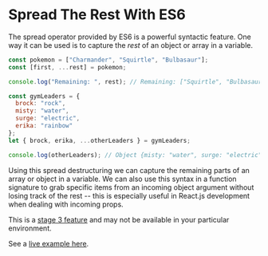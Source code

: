# Spread The Rest With ES6

The spread operator provided by ES6 is a powerful syntactic feature. One way
it can be used is to capture the _rest_ of an object or array in a variable.

```javascript
const pokemon = ["Charmander", "Squirtle", "Bulbasaur"];
const [first, ...rest] = pokemon;

console.log("Remaining: ", rest); // Remaining: ["Squirtle", "Bulbasaur"]

const gymLeaders = {
  brock: "rock",
  misty: "water",
  surge: "electric",
  erika: "rainbow"
};
let { brock, erika, ...otherLeaders } = gymLeaders;

console.log(otherLeaders); // Object {misty: "water", surge: "electric"}
```

Using this spread destructuring we can capture the remaining parts of an
array or object in a variable. We can also use this syntax in a function
signature to grab specific items from an incoming object argument without
losing track of the rest -- this is especially useful in React.js
development when dealing with incoming props.

This is a [stage 3
feature](https://github.com/tc39/proposal-object-rest-spread) and may not be
available in your particular environment.

See a [live example here](https://codesandbox.io/s/ov2xr1o12y).

